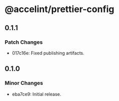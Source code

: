 # @accelint/prettier-config

## 0.1.1

### Patch Changes

- 017c16e: Fixed publishing artifacts.

## 0.1.0

### Minor Changes

- eba7ce9: Initial release.
